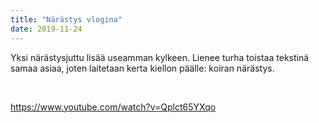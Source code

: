 ```yaml
---
title: "Närästys vlogina"
date: 2019-11-24
---
```


Yksi närästysjuttu lisää useamman kylkeen. Lienee turha toistaa tekstinä samaa asiaa, joten laitetaan kerta kiellon päälle: koiran närästys.

 

https://www.youtube.com/watch?v=Qplct65YXqo
